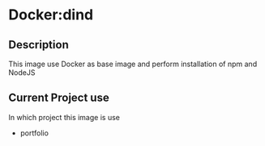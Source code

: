 # Docker:dind

## Description

This image use Docker as base image and perform installation of npm and NodeJS

## Current Project use

In which project this image is use

- portfolio